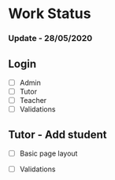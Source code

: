 # Work Status

### Update - 28/05/2020

## Login
- [ ] Admin
- [ ] Tutor
- [ ] Teacher
- [ ] Validations

## Tutor - Add student

- [ ] Basic page layout
- [ ] Validations


